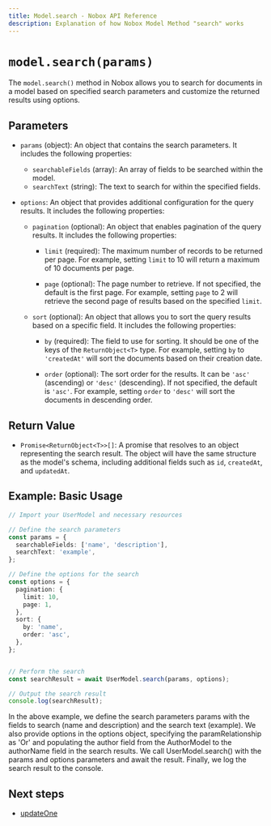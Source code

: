```yaml
---
title: Model.search - Nobox API Reference
description: Explanation of how Nobox Model Method "search" works
---
```


# `model.search(params)`

The `model.search()` method in Nobox allows you to search for documents in a model based on specified search parameters and customize the returned results using options.

## Parameters
- `params` (object): An object that contains the search parameters. It includes the following properties:
  - `searchableFields` (array): An array of fields to be searched within the model.
  - `searchText` (string): The text to search for within the specified fields.

- `options`: An object that provides additional configuration for the query results. It includes the following properties:
  - `pagination` (optional): An object that enables pagination of the query results. It includes the following properties:

    - `limit` (required): The maximum number of records to be returned per page. For example, setting `limit` to 10 will return a maximum of 10 documents per page.

    - `page` (optional): The page number to retrieve. If not specified, the default is the first page. For example, setting `page` to 2 will retrieve the second page of results based on the specified `limit`.

  - `sort` (optional): An object that allows you to sort the query results based on a specific field. It includes the following properties:

    - `by` (required): The field to use for sorting. It should be one of the keys of the `ReturnObject<T>` type. For example, setting `by` to `'createdAt'` will sort the documents based on their creation date.

    - `order` (optional): The sort order for the results. It can be `'asc'` (ascending) or `'desc'` (descending). If not specified, the default is `'asc'`. For example, setting `order` to `'desc'` will sort the documents in descending order.

## Return Value

- `Promise<ReturnObject<T>>[]`: A promise that resolves to an object representing the search result. The object will have the same structure as the model's schema, including additional fields such as `id`, `createdAt`, and `updatedAt`.

## Example: Basic Usage

```ts
// Import your UserModel and necessary resources

// Define the search parameters
const params = {
  searchableFields: ['name', 'description'],
  searchText: 'example',
};

// Define the options for the search
const options = {
  pagination: {
    limit: 10,
    page: 1,
  },
  sort: {
    by: 'name',
    order: 'asc',
  },
};


// Perform the search
const searchResult = await UserModel.search(params, options);

// Output the search result
console.log(searchResult);
```

In the above example, we define the search parameters params with the fields to search (name and description) and the search text (example). We also provide options in the options object, specifying the paramRelationship as 'Or' and populating the author field from the AuthorModel to the authorName field in the search results. We call UserModel.search() with the params and options parameters and await the result. Finally, we log the search result to the console.

## Next steps
- [updateOne](/methods/updateOne)

